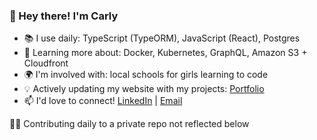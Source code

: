 <h3>👋 Hey there! I'm Carly</h3>

- 📚 I use daily: TypeScript (TypeORM), JavaScript (React), Postgres
- 🌱 Learning more about: Docker, Kubernetes, GraphQL, Amazon S3 + Cloudfront
- 🌍 I'm involved with: local schools for girls learning to code
- 💡 Actively updating my website with my projects: [Portfolio](https://carlydopps.github.io/)
- 📫 I'd love to connect! [LinkedIn](https://www.linkedin.com/in/carlydopps/)  |  [Email](mailto:carly.doppelheuer@gmail.com)

👩‍💻 Contributing daily to a private repo not reflected below
<div>
<!--   <img height=200 align="center" src="https://github-readme-stats.vercel.app/api?username=carlydopps&show=prs_merged_percentage&hide=contribs&rank_icon=github&hide_rank=true&theme=github_dark_dimmed&hide_border=true&include_all_commits=true" /> -->
<!--   <img height=200 align="center" src="https://github-readme-stats.vercel.app/api/top-langs/?username=carlydopps&layout=compact&theme=github_dark_dimmed&hide_border=true" />
</div> -->
